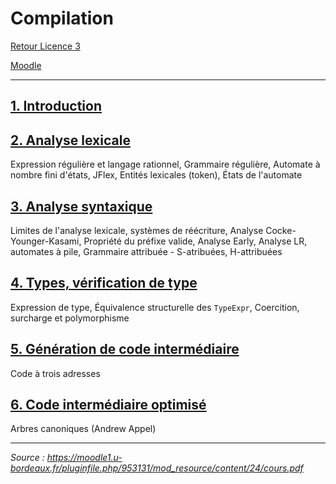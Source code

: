 # Compilation

[Retour Licence 3](https://mcheungsen.github.io/cours/ "Licence 3")

[Moodle](https://moodle1.u-bordeaux.fr/course/view.php?id=5229)

_____

## [1. Introduction](compilation-1.md)

## [2. Analyse lexicale](compilation-2.md)
Expression régulière et langage rationnel, Grammaire régulière, Automate à nombre fini d'états, JFlex, Entités lexicales (token), États de l'automate

## [3. Analyse syntaxique](compilation-3.md)
Limites de l'analyse lexicale, systèmes de réécriture, Analyse Cocke-Younger-Kasami, Propriété du préfixe valide, Analyse Early, Analyse LR, automates à pile, Grammaire attribuée - S-atribuées, H-attribuées

## [4. Types, vérification de type](compilation-4.md)
Expression de type, Équivalence structurelle des `TypeExpr`, Coercition, surcharge et polymorphisme

## [5. Génération de code intermédiaire](compilation-5.md)
Code à trois adresses

## [6. Code intermédiaire optimisé](compilation-6.md)
Arbres canoniques (Andrew Appel)

_____

*Source : https://moodle1.u-bordeaux.fr/pluginfile.php/953131/mod_resource/content/24/cours.pdf* 
